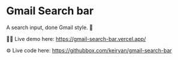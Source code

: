 # Gmail Search bar 

A search input, done Gmail style. 📧

🧑‍💻 Live demo here: https://gmail-search-bar.vercel.app/

⚙️ Live code here: https://githubbox.com/keiryan/gmail-search-bar

